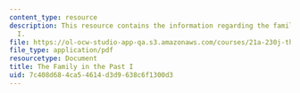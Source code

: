 ```yaml
---
content_type: resource
description: This resource contains the information regarding the family in the past
  I.
file: https://ol-ocw-studio-app-qa.s3.amazonaws.com/courses/21a-230j-the-contemporary-american-family-spring-2004/7c408d684ca54614d3d9638c6f1300d3_MIT21A_230JS04_3sklnik.pdf
file_type: application/pdf
resourcetype: Document
title: The Family in the Past I
uid: 7c408d68-4ca5-4614-d3d9-638c6f1300d3
---
```

